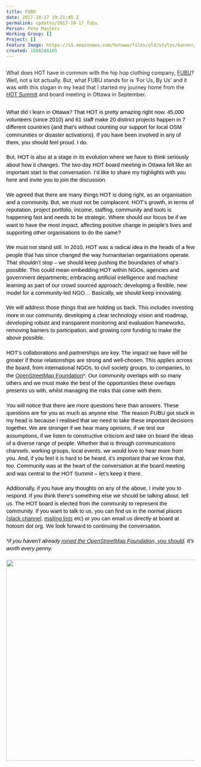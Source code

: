```yaml
---
title: FUBU
date: 2017-10-17 19:21:45 Z
permalink: updates/2017-10-17_fubu
Person: Pete Masters
Working Group: []
Project: []
Feature Image: https://s3.amazonaws.com/hotwww/files/old/styles/banner/public/boardv2_Sept17.JPG
created: 1508268105
---
```


<p style="line-height: 1.38; margin-top: 20pt; margin-bottom: 6pt;" dir="ltr">What does HOT have in common with the hip hop clothing company, <a href="https://en.wikipedia.org/wiki/FUBU" target="_blank">FUBU</a>? Well, not a lot actually. But, what FUBU stands for is ‘For Us, By Us’ and it was with this slogan in my head that I started my journey home from the <a href="https://www.hotosm.org/updates/2017-09-26_hot_summit_2017" target="_blank">HOT Summit</a> and board meeting in Ottawa in September.</p><p style="line-height: 1.38; margin-top: 0pt; margin-bottom: 0pt;" dir="ltr">&nbsp;</p><p style="line-height: 1.38; margin-top: 0pt; margin-bottom: 0pt;" dir="ltr"><span style="font-size: 11pt; font-family: Arial; color: #000000; background-color: transparent; font-weight: 400; font-style: normal; font-variant: normal; text-decoration: none; vertical-align: baseline; white-space: pre-wrap;">What did I learn in Ottawa? That HOT is pretty amazing right now. 45,000 volunteers (since 2010) and 61 staff make 20 distinct projects happen in 7 different countries (and that’s without counting our support for local OSM communities or disaster activations). If you have been involved in any of them, you should feel proud. I do.</span></p><p style="line-height: 1.38; margin-top: 0pt; margin-bottom: 0pt;" dir="ltr">&nbsp;</p><p style="line-height: 1.38; margin-top: 0pt; margin-bottom: 0pt;" dir="ltr"><span style="font-size: 11pt; font-family: Arial; color: #000000; background-color: transparent; font-weight: 400; font-style: normal; font-variant: normal; text-decoration: none; vertical-align: baseline; white-space: pre-wrap;">But, HOT is also at a stage in its evolution where we have to think seriously about how it changes. The two-day HOT board meeting in Ottawa felt like an important start to that conversation. I’d like to share my highlights with you here and invite you to join the discussion.</span></p><p style="line-height: 1.38; margin-top: 0pt; margin-bottom: 0pt;" dir="ltr">&nbsp;</p><p style="line-height: 1.38; margin-top: 0pt; margin-bottom: 0pt;" dir="ltr"><span style="font-size: 11pt; font-family: Arial; color: #000000; background-color: transparent; font-weight: 400; font-style: normal; font-variant: normal; text-decoration: none; vertical-align: baseline; white-space: pre-wrap;">We agreed that there are many things HOT is doing right, as an organisation and a community. But, we must not be complacent. HOT’s growth, in terms of reputation, project portfolio, income, staffing, community and tools is happening fast and needs to be strategic. Where should our focus be if we want to have the most impact, affecting positive change in people’s lives and supporting other organisations to do the same?</span></p><p style="line-height: 1.38; margin-top: 0pt; margin-bottom: 0pt;" dir="ltr">&nbsp;</p><p style="line-height: 1.38; margin-top: 0pt; margin-bottom: 0pt;" dir="ltr"><span style="font-size: 11pt; font-family: Arial; color: #000000; background-color: transparent; font-weight: 400; font-style: normal; font-variant: normal; text-decoration: none; vertical-align: baseline; white-space: pre-wrap;">We must not stand still. In 2010, HOT was a radical idea in the heads of a few people that has since changed the way humanitarian organisations operate. That shouldn’t stop – we should keep pushing the boundaries of what’s possible. This could mean embedding HOT within NGOs, agencies and government departments; embracing artificial intelligence and machine learning as part of our crowd sourced approach; developing a flexible, new model for a community-led NGO… Basically, we should keep innovating.</span></p><p style="line-height: 1.38; margin-top: 0pt; margin-bottom: 0pt;" dir="ltr">&nbsp;</p><p style="line-height: 1.38; margin-top: 0pt; margin-bottom: 0pt;" dir="ltr"><span style="font-size: 11pt; font-family: Arial; color: #000000; background-color: transparent; font-weight: 400; font-style: normal; font-variant: normal; text-decoration: none; vertical-align: baseline; white-space: pre-wrap;">We will address those things that are holding us back. This includes investing more in our community, developing a clear technology vision and roadmap, developing robust and transparent monitoring and evaluation frameworks, removing barriers to participation, and growing core funding to make the above possible.</span></p><p style="line-height: 1.38; margin-top: 0pt; margin-bottom: 0pt;" dir="ltr">&nbsp;</p><p style="line-height: 1.38; margin-top: 0pt; margin-bottom: 0pt;" dir="ltr"><span style="font-size: 11pt; font-family: Arial; color: #000000; background-color: transparent; font-weight: 400; font-style: normal; font-variant: normal; text-decoration: none; vertical-align: baseline; white-space: pre-wrap;">HOT’s collaborations and partnerships are key. The impact we have will be greater if those relationships are strong and well-chosen. This applies across the board, from international NGOs, to civil society groups, to companies, to the <a href="http://wiki.osmfoundation.org/wiki/Main_Page" target="_blank">OpenStreetMap Foundation</a>*. Our community overlaps with so many others and we must make the best of the opportunities these overlaps presents us with, whilst managing the risks that come with them.</span></p><p style="line-height: 1.38; margin-top: 0pt; margin-bottom: 0pt;" dir="ltr">&nbsp;</p><p style="line-height: 1.38; margin-top: 0pt; margin-bottom: 0pt;" dir="ltr"><span style="font-size: 11pt; font-family: Arial; color: #000000; background-color: transparent; font-weight: 400; font-style: normal; font-variant: normal; text-decoration: none; vertical-align: baseline; white-space: pre-wrap;">You will notice that there are more questions here than answers. These questions are for you as much as anyone e</span><span style="font-size: 11pt; font-family: Arial; color: #000000; background-color: transparent; font-weight: 400; font-style: normal; font-variant: normal; text-decoration: none; vertical-align: baseline; white-space: pre-wrap;">lse. The reason FUBU got stuck in my head is because I realised that we need to take these important decisions together. We are stronger if we hear many opinions, if we test our assumptions, if we listen to constructive criticism and take on board the ideas of a diverse range of people. Whether that is through communications channels, working groups, local events, we would love to hear more from you. And, if you feel it is hard to be heard, it’s important that we know that, too. Community was at the heart of the conversation at the board meeting and was central to the HOT Summit – let’s keep it there.</span></p><p style="line-height: 1.38; margin-top: 0pt; margin-bottom: 0pt;" dir="ltr">&nbsp;</p><p style="line-height: 1.38; margin-top: 0pt; margin-bottom: 0pt;" dir="ltr"><span style="font-size: 11pt; font-family: Arial; color: #000000; background-color: transparent; font-weight: 400; font-style: normal; font-variant: normal; text-decoration: none; vertical-align: baseline; white-space: pre-wrap;">Additionally, if you have any thoughts on any of the above, I invite you to respond. If you think there’s something else we should be talking about, tell us. The HOT board is elected from the community to represent the community. If you want to talk to us, you can find us in the normal places (<a href="https://hotosm-slack.herokuapp.com/" target="_blank">slack channel</a>, <a href="https://lists.openstreetmap.org/listinfo/hot" target="_blank">mailing lists</a> etc) or you can email us directly at board at hotosm dot org. We look forward to continuing the conversation.</span></p><p style="line-height: 1.38; margin-top: 0pt; margin-bottom: 0pt;" dir="ltr">&nbsp;</p><p style="line-height: 1.38; margin-top: 0pt; margin-bottom: 0pt;" dir="ltr"><em><span style="font-size: 11pt; font-family: Arial; color: #000000; background-color: transparent; font-weight: 400; font-variant-ligatures: normal; font-variant-caps: normal; text-decoration: none; vertical-align: baseline; white-space: pre-wrap;">*if you haven't already <a href="https://join.osmfoundation.org/" target="_blank">joined the OpenStreetMap Foundation, you should</a>. It's worth every penny.</span></em></p><p style="line-height: 1.38; margin-top: 0pt; margin-bottom: 0pt;" dir="ltr">&nbsp;</p><p style="line-height: 1.38; margin-top: 0pt; margin-bottom: 0pt;" dir="ltr"><em><span style="font-size: 11pt; font-family: Arial; color: #000000; background-color: transparent; font-weight: 400; font-variant-ligatures: normal; font-variant-caps: normal; text-decoration: none; vertical-align: baseline; white-space: pre-wrap;"><img src="https://s3.amazonaws.com/hotwww/files/old/boardv2_Sept17.JPG" alt="" style="width:1097px;height:537px"></span></em></p>
